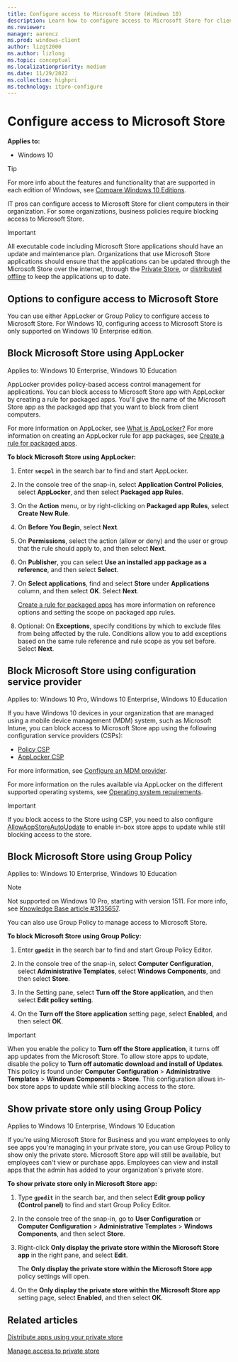 ```yaml
---
title: Configure access to Microsoft Store (Windows 10)
description: Learn how to configure access to Microsoft Store for client computers and mobile devices in your organization.
ms.reviewer: 
manager: aaroncz
ms.prod: windows-client
author: lizgt2000
ms.author: lizlong
ms.topic: conceptual
ms.localizationpriority: medium
ms.date: 11/29/2022
ms.collection: highpri
ms.technology: itpro-configure
---
```


# Configure access to Microsoft Store

**Applies to:**

- Windows 10

> [!TIP]
> For more info about the features and functionality that are supported in each edition of Windows, see [Compare Windows 10 Editions](https://www.microsoft.com/WindowsForBusiness/Compare).

IT pros can configure access to Microsoft Store for client computers in their organization. For some organizations, business policies require blocking access to Microsoft Store.

> [!IMPORTANT]
> All executable code including Microsoft Store applications should have an update and maintenance plan.  Organizations that use Microsoft Store applications should ensure that the applications can be updated through the Microsoft Store over the internet, through the [Private Store](/microsoft-store/distribute-apps-from-your-private-store), or [distributed offline](/microsoft-store/distribute-offline-apps) to keep the applications up to date.

## Options to configure access to Microsoft Store

You can use either AppLocker or Group Policy to configure access to Microsoft Store. For Windows 10, configuring access to Microsoft Store is only supported on Windows 10 Enterprise edition.

## Block Microsoft Store using AppLocker

Applies to: Windows 10 Enterprise, Windows 10 Education

AppLocker provides policy-based access control management for applications. You can block access to Microsoft Store app with AppLocker by creating a rule for packaged apps. You'll give the name of the Microsoft Store app as the packaged app that you want to block from client computers.

For more information on AppLocker, see [What is AppLocker?](/windows/device-security/applocker/what-is-applocker) For more information on creating an AppLocker rule for app packages, see [Create a rule for packaged apps](/windows/device-security/applocker/create-a-rule-for-packaged-apps).

**To block Microsoft Store using AppLocker:**

1. Enter **`secpol`** in the search bar to find and start AppLocker.

2. In the console tree of the snap-in, select **Application Control Policies**, select **AppLocker**, and then select **Packaged app Rules**.

3. On the **Action** menu, or by right-clicking on **Packaged app Rules**, select **Create New Rule**.

4. On **Before You Begin**, select **Next**.

5. On **Permissions**, select the action (allow or deny) and the user or group that the rule should apply to, and then select **Next**.

6. On **Publisher**, you can select **Use an installed app package as a reference**, and then select **Select**.

7. On **Select applications**, find and select **Store** under **Applications** column, and then select **OK**. Select **Next**.

    [Create a rule for packaged apps](/windows/device-security/applocker/create-a-rule-for-packaged-apps) has more information on reference options and setting the scope on packaged app rules.

8. Optional: On **Exceptions**, specify conditions by which to exclude files from being affected by the rule. Conditions allow you to add exceptions based on the same rule reference and rule scope as you set before. Select **Next**.

## Block Microsoft Store using configuration service provider

Applies to: Windows 10 Pro, Windows 10 Enterprise, Windows 10 Education

If you have Windows 10 devices in your organization that are managed using a mobile device management (MDM) system, such as Microsoft Intune, you can block access to Microsoft Store app using the following configuration service providers (CSPs):

- [Policy CSP](/windows/client-management/mdm/policy-configuration-service-provider)
- [AppLocker CSP](/windows/client-management/mdm/applocker-csp)

For more information, see [Configure an MDM provider](/microsoft-store/configure-mdm-provider-microsoft-store-for-business).

For more information on the rules available via AppLocker on the different supported operating systems, see [Operating system requirements](/windows/security/threat-protection/windows-defender-application-control/applocker/requirements-to-use-applocker#operating-system-requirements).

> [!IMPORTANT]
> If you block access to the Store using CSP, you need to also configure [AllowAppStoreAutoUpdate](/windows/client-management/mdm/policy-csp-applicationmanagement#applicationmanagement-allowappstoreautoupdate) to enable in-box store apps to update while still blocking access to the store.

## Block Microsoft Store using Group Policy

Applies to: Windows 10 Enterprise, Windows 10 Education

> [!NOTE]
> Not supported on Windows 10 Pro, starting with version 1511. For more info, see [Knowledge Base article #3135657](/troubleshoot/windows-client/group-policy/cannot-disable-microsoft-store).

You can also use Group Policy to manage access to Microsoft Store.

**To block Microsoft Store using Group Policy:**

1. Enter **`gpedit`** in the search bar to find and start Group Policy Editor.

2. In the console tree of the snap-in, select **Computer Configuration**, select **Administrative Templates**, select **Windows Components**, and then select **Store**.

3. In the Setting pane, select **Turn off the Store application**, and then select **Edit policy setting**.

4. On the **Turn off the Store application** setting page, select **Enabled**, and then select **OK**.

> [!IMPORTANT]
> When you enable the policy to **Turn off the Store application**, it turns off app updates from the Microsoft Store. To allow store apps to update, disable the policy to **Turn off automatic download and install of Updates**. This policy is found under **Computer Configuration** > **Administrative Templates** > **Windows Components** > **Store**. This configuration allows in-box store apps to update while still blocking access to the store.

## Show private store only using Group Policy

Applies to Windows 10 Enterprise, Windows 10 Education

If you're using Microsoft Store for Business and you want employees to only see apps you're managing in your private store, you can use Group Policy to show only the private store. Microsoft Store app will still be available, but employees can't view or purchase apps. Employees can view and install apps that the admin has added to your organization's private store.

**To show private store only in Microsoft Store app:**

1. Type **`gpedit`** in the search bar, and then select **Edit group policy (Control panel)** to find and start Group Policy Editor.

2. In the console tree of the snap-in, go to **User Configuration** or **Computer Configuration** > **Administrative Templates** > **Windows Components**, and then select **Store**.

3. Right-click **Only display the private store within the Microsoft Store app** in the right pane, and select **Edit**.

    The **Only display the private store within the Microsoft Store app** policy settings will open.

4. On the **Only display the private store within the Microsoft Store app** setting page, select **Enabled**, and then select **OK**.

## Related articles

[Distribute apps using your private store](/microsoft-store/distribute-apps-from-your-private-store)

[Manage access to private store](/microsoft-store/manage-access-to-private-store)
